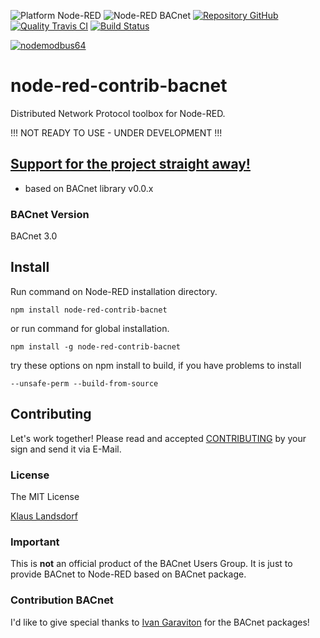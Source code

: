 ![Platform Node-RED](http://b.repl.ca/v1/Platform-Node--RED-red.png)
![Node-RED BACnet](http://b.repl.ca/v1/Node--RED-BACnet-blue.png)
[![Repository GitHub](http://b.repl.ca/v1/Repository-GitHub-orange.png)](https://github.com/biancode/node-red-contrib-bacnet)
[![Quality Travis CI](http://b.repl.ca/v1/Quality-Travis_CI-green.png)](https://travis-ci.org/biancode/node-red-contrib-bacnet)
[![Build Status](https://travis-ci.org/biancode/node-red-contrib-bacnet.svg?branch=master)](https://travis-ci.org/biancode/node-red-contrib-bacnet)

[![nodemodbus64](images/BACnet-icon-small64.png)](http://www.dnp.org/)

# node-red-contrib-bacnet
Distributed Network Protocol toolbox for Node-RED.

!!! NOT READY TO USE - UNDER DEVELOPMENT !!!
## [Support for the project straight away!][3]

* based on BACnet library v0.0.x

### BACnet Version

BACnet 3.0

## Install

Run command on Node-RED installation directory.

	npm install node-red-contrib-bacnet 

or run command for global installation.

	npm install -g node-red-contrib-bacnet 

try these options on npm install to build, if you have problems to install

    --unsafe-perm --build-from-source
    
## Contributing

Let's work together! 
Please read and accepted [CONTRIBUTING](CONTRIBUTING.md) by your sign and send it via E-Mail.

### License

The MIT License

[Klaus Landsdorf][1]

### Important

This is **not** an official product of the BACnet Users Group.
It is just to provide BACnet to Node-RED based on BACnet package.

### Contribution BACnet

I'd like to give special thanks to [Ivan Garaviton][2] for the BACnet packages! 


[1]:https://bianco-royal.cloud/
[2]:https://github.com/IvanGaravito
[3]:https://bianco-royal.cloud/supporter/
